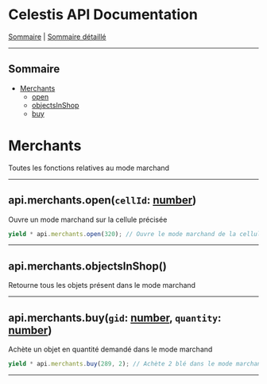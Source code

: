 # Celestis API Documentation

[Sommaire](README.md) | [Sommaire détaillé](singlepage.md)

<hr>

## Sommaire

- [Merchants](merchants)
  - [open](#merchantsopen)
  - [objectsInShop](#merchantsobjectsinshop)
  - [buy](#merchantsbuy)

# Merchants

Toutes les fonctions relatives au mode marchand

<hr>

<h2 id="merchantsopen">
  api.merchants.open(<code>cellId</code>: <a href="https://developer.mozilla.org/fr-Fr/docs/Web/JavaScript/Data_structures#Number_type">number</a>)
</h2>

Ouvre un mode marchand sur la cellule précisée

```js
yield * api.merchants.open(320); // Ouvre le mode marchand de la cellule 320
```

<hr>

## api.merchants.objectsInShop()

Retourne tous les objets présent dans le mode marchand

<hr>

<h2 id="merchantsbuy">
  api.merchants.buy(<code>gid</code>: <a href="https://developer.mozilla.org/fr-Fr/docs/Web/JavaScript/Data_structures#Number_type">number</a>, <code>quantity</code>: <a href="https://developer.mozilla.org/fr-Fr/docs/Web/JavaScript/Data_structures#Number_type">number</a>)
</h2>

Achète un objet en quantité demandé dans le mode marchand

```js
yield * api.merchants.buy(289, 2); // Achète 2 blé dans le mode marchand
```

<hr>
